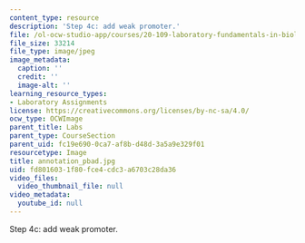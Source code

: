 ```yaml
---
content_type: resource
description: 'Step 4c: add weak promoter.'
file: /ol-ocw-studio-app/courses/20-109-laboratory-fundamentals-in-biological-engineering-fall-2007/fd8016031f80fce4cdc3a6703c28da36_annotation_pbad.jpg
file_size: 33214
file_type: image/jpeg
image_metadata:
  caption: ''
  credit: ''
  image-alt: ''
learning_resource_types:
- Laboratory Assignments
license: https://creativecommons.org/licenses/by-nc-sa/4.0/
ocw_type: OCWImage
parent_title: Labs
parent_type: CourseSection
parent_uid: fc19e690-0ca7-af8b-d48d-3a5a9e329f01
resourcetype: Image
title: annotation_pbad.jpg
uid: fd801603-1f80-fce4-cdc3-a6703c28da36
video_files:
  video_thumbnail_file: null
video_metadata:
  youtube_id: null
---
```

Step 4c: add weak promoter.